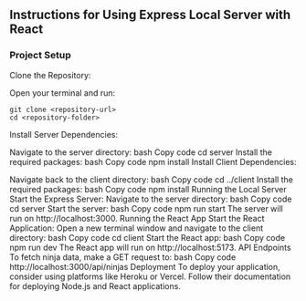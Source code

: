 ## Instructions for Using Express Local Server with React
### Project Setup
Clone the Repository:

Open your terminal and run:
 ```
git clone <repository-url>
cd <repository-folder>
```

Install Server Dependencies:

Navigate to the server directory:
bash
Copy code
cd server
Install the required packages:
bash
Copy code
npm install
Install Client Dependencies:

Navigate back to the client directory:
bash
Copy code
cd ../client
Install the required packages:
bash
Copy code
npm install
Running the Local Server
Start the Express Server:
Navigate to the server directory:
bash
Copy code
cd server
Start the server:
bash
Copy code
npm run start
The server will run on http://localhost:3000.
Running the React App
Start the React Application:
Open a new terminal window and navigate to the client directory:
bash
Copy code
cd client
Start the React app:
bash
Copy code
npm run dev
The React app will run on http://localhost:5173.
API Endpoints
To fetch ninja data, make a GET request to:
bash
Copy code
http://localhost:3000/api/ninjas
Deployment
To deploy your application, consider using platforms like Heroku or Vercel. Follow their documentation for deploying Node.js and React applications.

